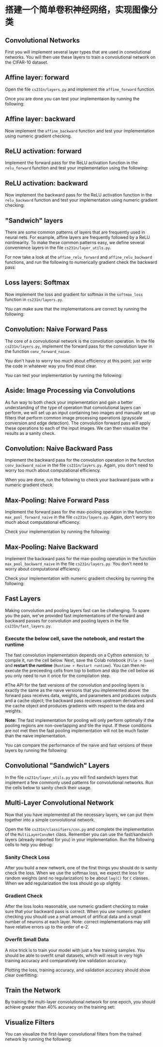 # 搭建一个简单卷积神经网络，实现图像分类 

## Convolutional Networks
First you will implement several layer types that are used in convolutional networks. You will then use these layers to train a convolutional network on the CIFAR-10 dataset.

## Affine layer: forward
Open the file `cs231n/layers.py` and implement the `affine_forward` function.

Once you are done you can test your implementaion by running the following:

## Affine layer: backward
Now implement the `affine_backward` function and test your implementation using numeric gradient checking.

## ReLU activation: forward
Implement the forward pass for the ReLU activation function in the `relu_forward` function and test your implementation using the following:

## ReLU activation: backward
Now implement the backward pass for the ReLU activation function in the `relu_backward` function and test your implementation using numeric gradient checking:

## "Sandwich" layers
There are some common patterns of layers that are frequently used in neural nets. For example, affine layers are frequently followed by a ReLU nonlinearity. To make these common patterns easy, we define several convenience layers in the file `cs231n/layer_utils.py`.

For now take a look at the `affine_relu_forward` and `affine_relu_backward` functions, and run the following to numerically gradient check the backward pass:

## Loss layers: Softmax
Now implement the loss and gradient for softmax in the `softmax_loss` function in `cs231n/layers.py`.

You can make sure that the implementations are correct by running the following:

## Convolution: Naive Forward Pass
The core of a convolutional network is the convolution operation. In the file `cs231n/layers.py`, implement the forward pass for the convolution layer in the function `conv_forward_naive`.

You don't have to worry too much about efficiency at this point; just write the code in whatever way you find most clear.

You can test your implementation by running the following:

## Aside: Image Processing via Convolutions

As fun way to both check your implementation and gain a better understanding of the type of operation that convolutional layers can perform, we will set up an input containing two images and manually set up filters that perform common image processing operations (grayscale conversion and edge detection). The convolution forward pass will apply these operations to each of the input images. We can then visualize the results as a sanity check.

## Convolution: Naive Backward Pass
Implement the backward pass for the convolution operation in the function `conv_backward_naive` in the file `cs231n/layers.py`. Again, you don't need to worry too much about computational efficiency.

When you are done, run the following to check your backward pass with a numeric gradient check.

## Max-Pooling: Naive Forward Pass
Implement the forward pass for the max-pooling operation in the function `max_pool_forward_naive` in the file `cs231n/layers.py`. Again, don't worry too much about computational efficiency.

Check your implementation by running the following:

## Max-Pooling: Naive Backward
Implement the backward pass for the max-pooling operation in the function `max_pool_backward_naive` in the file `cs231n/layers.py`. You don't need to worry about computational efficiency.

Check your implementation with numeric gradient checking by running the following:

## Fast Layers

Making convolution and pooling layers fast can be challenging. To spare you the pain, we've provided fast implementations of the forward and backward passes for convolution and pooling layers in the file `cs231n/fast_layers.py`.

### Execute the below cell, save the notebook, and restart the runtime
The fast convolution implementation depends on a Cython extension; to compile it, run the cell below. Next, save the Colab notebook (`File > Save`) and **restart the runtime** (`Runtime > Restart runtime`). You can then re-execute the preceeding cells from top to bottom and skip the cell below as you only need to run it once for the compilation step.

#The API for the fast versions of the convolution and pooling layers is exactly the same as the naive versions that you implemented above: the forward pass receives data, weights, and parameters and produces outputs and a cache object; the backward pass recieves upstream derivatives and the cache object and produces gradients with respect to the data and weights.

**Note:** The fast implementation for pooling will only perform optimally if the pooling regions are non-overlapping and tile the input. If these conditions are not met then the fast pooling implementation will not be much faster than the naive implementation.

You can compare the performance of the naive and fast versions of these layers by running the following:

## Convolutional "Sandwich" Layers
 In the file `cs231n/layer_utils.py` you will find sandwich layers that implement a few commonly used patterns for convolutional networks. Run the cells below to sanity check their usage.
 
## Multi-Layer Convolutional Network
Now that you have implemented all the necessary layers, we can put them together into a simple convolutional network.

Open the file `cs231n/classifiers/cnn.py` and complete the implementation of the `MultiLayerConvNet` class. Remember you can use the fast/sandwich layers (already imported for you) in your implementation. Run the following cells to help you debug:

### Sanity Check Loss
After you build a new network, one of the first things you should do is sanity check the loss. When we use the softmax loss, we expect the loss for random weights (and no regularization) to be about `log(C)` for `C` classes. When we add regularization the loss should go up slightly.

### Gradient Check
After the loss looks reasonable, use numeric gradient checking to make sure that your backward pass is correct. When you use numeric gradient checking you should use a small amount of artifical data and a small number of neurons at each layer. Note: correct implementations may still have relative errors up to the order of e-2.

### Overfit Small Data
A nice trick is to train your model with just a few training samples. You should be able to overfit small datasets, which will result in very high training accuracy and comparatively low validation accuracy.

Plotting the loss, training accuracy, and validation accuracy should show clear overfitting:

## Train the Network
By training the multi-layer convolutional network for one epoch, you should achieve greater than 40% accuracy on the training set:

## Visualize Filters
You can visualize the first-layer convolutional filters from the trained network by running the following:
